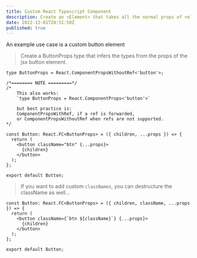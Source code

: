 ```yaml
---
title: Custom React Typescript Component
description: Create an <Element> that takes all the normal props of <element> and does extra stuff.
date: 2022-12-01T20:51:50Z
published: true
---
```


An example use case is a custom button element



> Create a ButtonProps type that infers the types from the props of the jsx button element.

```tsx
type ButtonProps = React.ComponentPropsWithoutRef<'button'>;

/*======== NOTE =========*/
/*
    This also works:
    `type ButtonProps = React.ComponentProps<'button'>`

    but best practice is:
    ComponentPropsWithRef, if a ref is forwarded,
    or ComponentPropsWithoutRef when refs are not supported.
*/
```

```tsx
const Button: React.FC<ButtonProps> = ({ children, ...props }) => {
  return (
    <button className="btn" {...props}>
      {children}
    </button>
  );
};

export default Button;
```

> If you want to add custom `classNames`, you can destructure the className as well...

```tsx
const Button: React.FC<ButtonProps> = ({ children, className, ...props }) => {
  return (
    <button className={`btn ${className}`} {...props}>
      {children}
    </button>
  );
};

export default Button;
```